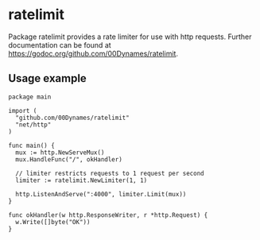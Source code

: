 # ratelimit

Package ratelimit provides a rate limiter for use with http requests.
Further documentation can be found at https://godoc.org/github.com/00Dynames/ratelimit.

Usage example
-------------

```golang
package main

import (
  "github.com/00Dynames/ratelimit"
  "net/http"
)

func main() {
  mux := http.NewServeMux()
  mux.HandleFunc("/", okHandler)

  // limiter restricts requests to 1 request per second
  limiter := ratelimit.NewLimiter(1, 1)

  http.ListenAndServe(":4000", limiter.Limit(mux))
}

func okHandler(w http.ResponseWriter, r *http.Request) {
  w.Write([]byte("OK"))
}
```
